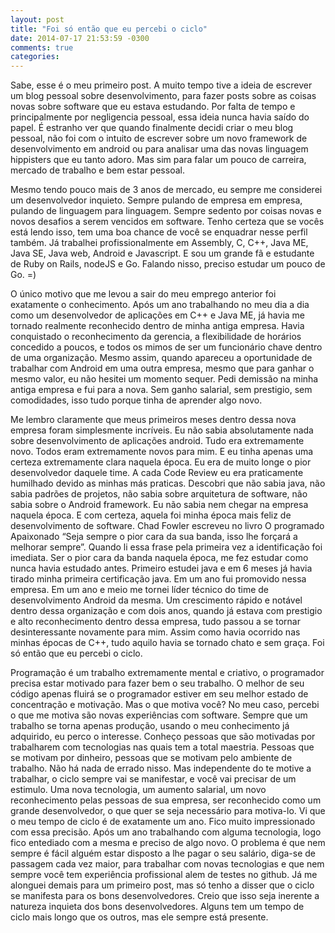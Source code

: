 ```yaml
---
layout: post
title: "Foi só então que eu percebi o ciclo"
date: 2014-07-17 21:53:59 -0300
comments: true
categories:
---
```

Sabe, esse é o meu primeiro post. A muito tempo tive a ideia de escrever um blog pessoal sobre desenvolvimento, para fazer posts sobre as coisas novas sobre software que eu estava estudando. Por falta de tempo e principalmente por negligencia pessoal, essa ideia nunca havia saído do papel. É estranho ver que quando finalmente decidi criar o meu blog pessoal, não foi com o intuito de escrever sobre um novo framework de desenvolvimento em android ou para analisar uma das novas linguagem hippisters que eu tanto adoro. Mas sim para falar um pouco de carreira, mercado de trabalho e bem estar pessoal.

Mesmo tendo pouco mais de 3 anos de mercado, eu sempre me considerei um desenvolvedor inquieto. Sempre pulando de empresa em empresa, pulando de linguagem para linguagem. Sempre sedento por coisas novas e novos desafios a serem vencidos em software. Tenho certeza que se vocês está lendo isso, tem uma boa chance de você se enquadrar nesse perfil também.
Já trabalhei profissionalmente em Assembly, C, C++, Java ME, Java SE, Java web, Android e Javascript. E sou um grande fã e estudante de Ruby on Rails, nodeJS e Go. Falando nisso, preciso estudar um pouco de Go. =)

O único motivo que me levou a sair do meu emprego anterior foi exatamente o conhecimento. Após um ano trabalhando no meu dia a dia como um desenvolvedor de aplicações em C++ e Java ME, já havia me tornado realmente reconhecido dentro de minha antiga empresa. Havia conquistado o reconhecimento da gerencia, a flexibilidade de horários concedido a poucos, e todos os mimos de ser um funcionário chave dentro de uma organização. Mesmo assim, quando apareceu a oportunidade de trabalhar com Android em uma outra empresa, mesmo que para ganhar o mesmo valor, eu não hesitei um momento sequer. Pedi demissão na minha antiga empresa e fui para a nova. Sem ganho salarial, sem prestigio, sem comodidades, isso tudo porque tinha de aprender algo novo.

Me lembro claramente que meus primeiros meses dentro dessa nova empresa foram simplesmente incríveis. Eu não sabia absolutamente nada sobre desenvolvimento de aplicações android. Tudo era extremamente novo. Todos eram extremamente novos para mim. E eu tinha apenas uma certeza extremamente clara naquela época. Eu era de muito longe o pior desenvolvedor daquele time.
A cada Code Review eu era praticamente humilhado devido as minhas más praticas. Descobri que não sabia java, não sabia padrões de projetos, não sabia sobre arquitetura de software, não sabia sobre o Android framework. Eu não sabia nem chegar na empresa naquela época. E com certeza, aquela foi minha época mais feliz de desenvolvimento de software.
Chad Fowler escreveu no livro O programado Apaixonado “Seja sempre o pior cara da sua banda, isso lhe forçará a melhorar sempre”. Quando li essa frase pela primeira vez a identificação foi imediata. Ser o pior cara da banda naquela época, me fez estudar como nunca havia estudado antes. Primeiro estudei java e em 6 meses já havia tirado minha primeira certificação java. Em um ano fui promovido nessa empresa. Em um ano e meio me tornei líder técnico do time de desenvolvimento Android da mesma. Um crescimento rápido e notável dentro dessa organização e com dois anos, quando já estava com prestigio e alto reconhecimento dentro dessa empresa, tudo passou a se tornar desinteressante novamente para mim. Assim como havia ocorrido nas minhas épocas de C++, tudo aquilo havia se tornado chato e sem graça.
Foi só então que eu percebi o ciclo.

Programação é um trabalho extremamente mental e criativo, o programador precisa estar motivado para fazer bem o seu trabalho. O melhor de seu código apenas fluirá se o programador estiver em seu melhor estado de concentração e motivação. Mas o que motiva você? No meu caso, percebi o que me motiva são novas experiências com software. Sempre que um trabalho se torna apenas produção, usando o meu conhecimento já adquirido, eu perco o interesse. Conheço pessoas que são motivadas por trabalharem com tecnologias nas quais tem a total maestria. Pessoas que se motivam por dinheiro, pessoas que se motivam pelo ambiente de trabalho. Não há nada de errado nisso. Mas independente do te motive a trabalhar, o ciclo sempre vai se manifestar, e você vai precisar de um estimulo. Uma nova tecnologia, um aumento salarial, um novo reconhecimento pelas pessoas de sua empresa, ser reconhecido como um grande desenvolvedor, o que quer se seja necessário para motiva-lo. Vi que o meu tempo de ciclo é de exatamente um ano. Fico muito impressionado com essa precisão. Após um ano trabalhando com alguma tecnologia, logo fico entediado com a mesma e preciso de algo novo. O problema é que nem sempre é fácil alguém estar disposto a lhe pagar o seu salário, diga-se de passagem cada vez maior, para trabalhar com novas tecnologias e que nem sempre você tem experiência profissional alem de testes no github.
Já me alonguei demais para um primeiro post, mas só tenho a disser que o ciclo se manifesta para os bons desenvolvedores. Creio que isso seja inerente a natureza inquieta dos bons desenvolvedores. Alguns tem um tempo de ciclo mais longo que os outros, mas ele sempre está presente.
